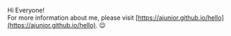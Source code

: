 Hi Everyone!<br>For more information about me, please visit [https://ajunior.github.io/hello](https://ajunior.github.io/hello). :wink:
